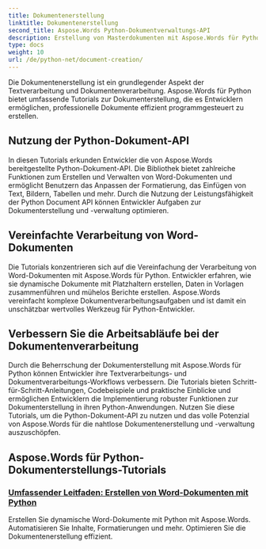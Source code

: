 ```yaml
---
title: Dokumentenerstellung
linktitle: Dokumentenerstellung
second_title: Aspose.Words Python-Dokumentverwaltungs-API
description: Erstellung von Masterdokumenten mit Aspose.Words für Python. Erstellen Sie dynamische Dokumente, passen Sie die Formatierung an und optimieren Sie die Verarbeitung von Word-Dokumenten.
type: docs
weight: 10
url: /de/python-net/document-creation/
---
```


Die Dokumentenerstellung ist ein grundlegender Aspekt der Textverarbeitung und Dokumentenverarbeitung. Aspose.Words für Python bietet umfassende Tutorials zur Dokumenterstellung, die es Entwicklern ermöglichen, professionelle Dokumente effizient programmgesteuert zu erstellen.

## Nutzung der Python-Dokument-API

In diesen Tutorials erkunden Entwickler die von Aspose.Words bereitgestellte Python-Dokument-API. Die Bibliothek bietet zahlreiche Funktionen zum Erstellen und Verwalten von Word-Dokumenten und ermöglicht Benutzern das Anpassen der Formatierung, das Einfügen von Text, Bildern, Tabellen und mehr. Durch die Nutzung der Leistungsfähigkeit der Python Document API können Entwickler Aufgaben zur Dokumenterstellung und -verwaltung optimieren.

## Vereinfachte Verarbeitung von Word-Dokumenten

Die Tutorials konzentrieren sich auf die Vereinfachung der Verarbeitung von Word-Dokumenten mit Aspose.Words für Python. Entwickler erfahren, wie sie dynamische Dokumente mit Platzhaltern erstellen, Daten in Vorlagen zusammenführen und mühelos Berichte erstellen. Aspose.Words vereinfacht komplexe Dokumentverarbeitungsaufgaben und ist damit ein unschätzbar wertvolles Werkzeug für Python-Entwickler.

## Verbessern Sie die Arbeitsabläufe bei der Dokumentenverarbeitung

Durch die Beherrschung der Dokumenterstellung mit Aspose.Words für Python können Entwickler ihre Textverarbeitungs- und Dokumentverarbeitungs-Workflows verbessern. Die Tutorials bieten Schritt-für-Schritt-Anleitungen, Codebeispiele und praktische Einblicke und ermöglichen Entwicklern die Implementierung robuster Funktionen zur Dokumenterstellung in ihren Python-Anwendungen. Nutzen Sie diese Tutorials, um die Python-Dokument-API zu nutzen und das volle Potenzial von Aspose.Words für die nahtlose Dokumentenerstellung und -verwaltung auszuschöpfen.

## Aspose.Words für Python-Dokumenterstellungs-Tutorials
### [Umfassender Leitfaden: Erstellen von Word-Dokumenten mit Python](./creating-word-documents-using-python/)
Erstellen Sie dynamische Word-Dokumente mit Python mit Aspose.Words. Automatisieren Sie Inhalte, Formatierungen und mehr. Optimieren Sie die Dokumentenerstellung effizient.